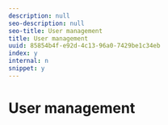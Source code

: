 ```yaml
---
description: null
seo-description: null
seo-title: User management
title: User management
uuid: 85854b4f-e92d-4c13-96a0-7429be1c34eb
index: y
internal: n
snippet: y
---
```


# User management

